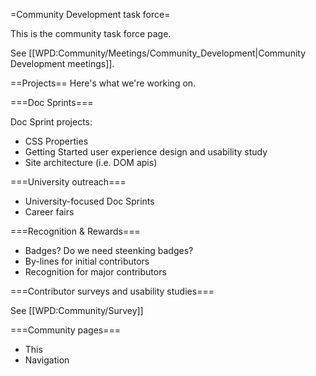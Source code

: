 =Community Development task force=

This is the community task force page.

See [[WPD:Community/Meetings/Community_Development|Community Development meetings]].

==Projects==
Here's what we're working on.

===Doc Sprints===

Doc Sprint projects:
* CSS Properties
* Getting Started user experience design and usability study
* Site architecture (i.e. DOM apis)

===University outreach===

* University-focused Doc Sprints
* Career fairs

===Recognition & Rewards===

* Badges? Do we need steenking badges?
* By-lines for initial contributors
* Recognition for major contributors

===Contributor surveys and usability studies===

See [[WPD:Community/Survey]]

===Community pages===

* This
* Navigation
